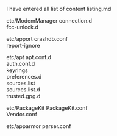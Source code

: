 I have entered all list of content listing.md

etc/ModemManager
    connection.d  
    fcc-unlock.d
    
etc/apport
    crashdb.conf  
    report-ignore

etc/apt
    apt.conf.d  
    auth.conf.d  
    keyrings  
    preferences.d  
    sources.list  
    sources.list.d  
    trusted.gpg.d

etc/PackageKit
    PackageKit.conf  
    Vendor.conf

etc/apparmor
    parser.conf